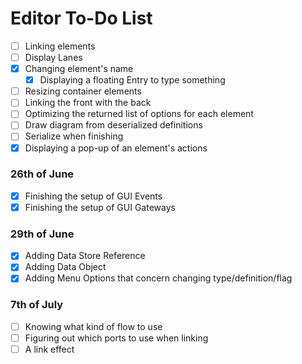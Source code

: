 # Editor To-Do List
- [ ] Linking elements
- [ ] Display Lanes
- [X] Changing element's name
  - [X] Displaying a floating Entry to type something
- [ ] Resizing container elements
- [ ] Linking the front with the back
- [ ] Optimizing the returned list of options for each element
- [ ] Draw diagram from deserialized definitions
- [ ] Serialize when finishing
- [X] Displaying a pop-up of an element's actions

### 26th of June
- [X] Finishing the setup of GUI Events
- [X] Finishing the setup of GUI Gateways

### 29th of June
- [X] Adding Data Store Reference
- [X] Adding Data Object
- [X] Adding Menu Options that concern changing type/definition/flag

### 7th of July
- [ ] Knowing what kind of flow to use
- [ ] Figuring out which ports to use when linking
- [ ] A link effect